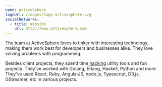 ```yaml
---
name: ActiveSphere
logoUrl: /images/logo-activesphere.svg
socialNetworks:
  - title: Website
    url: http://www.activesphere.com
---
```


The team at ActiveSphere loves to tinker with interesting technology, making them work best for developers and businesses alike. They love solving problems with programming.

Besides client projects, they spend time [hacking](http://www.activesphere.com/hacks.html) utility tools and fun projects. They've worked with Golang, Erlang, Haskell, Python and more. They've used React, Ruby, AngularJS, node.js, Typescript, D3.js, GStreamer, etc in various projects.

